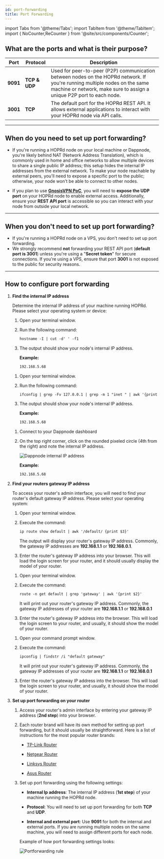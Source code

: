```yaml
---
id: port-forwarding
title: Port Forwarding
---
```


import Tabs from '@theme/Tabs';
import TabItem from '@theme/TabItem';
import { NoCounter,ReCounter } from '@site/src/components/Counter';

<NoCounter>

## What are the ports and what is their purpose?

| Port | Protocol  | Description |
| ---- | --------------- | ---- |
| **9091** | **TCP & UDP** | Used for peer-to-peer (P2P) communication between nodes on the HOPRd network. If you're running multiple nodes on the same machine or network, make sure to assign a unique P2P port to each node. |
| **3001** | **TCP**       | The default port for the HOPRd REST API. It allows external applications to interact with your HOPRd node via API calls.   

---

## When do you need to set up port forwarding?

- If you're running a HOPRd node on your local machine or Dappnode, you're likely behind NAT (Network Address Translation), which is commonly used in home and office networks to allow multiple devices to share a single public IP address; this setup hides the internal IP addresses from the external network. To make your node reachable by external peers, you'll need to expose a specific port to the public; otherwise, your node won't be able to connect to other nodes.

- If you plan to use **[GnosisVPN PoC](https://gnosisvpn.com)**, you will need to **expose the UDP port** on your HOPRd node to enable external access. Additionally, ensure your **REST API port** is accessible so you can interact with your node from outside your local network.

---

## When you don't need to set up port forwarding?

- If you're running a HOPRd node on a VPS, you don't need to set up port forwarding.
- We strongly recommend **not** forwarding your REST API port (**default port is 3001**) unless you're using a "**Secret token**" for secure connections. If you're using a VPS, ensure that port **3001** is not exposed to the public for security reasons.

---

## How to configure port forwarding

</NoCounter>
<ReCounter>

1. **Find the internal IP address**

    Determine the internal IP address of your machine running HOPRd. Please select your operating system or device:

    <Tabs queryString="port_forwarding">
    <TabItem value="linux" label="Linux">

    1. Open your terminal window.

    2. Run the following command:

        ```md
        hostname -I | cut -d' ' -f1
        ```

    3. The output should show your node's internal IP address.

        **Example:**

        ```md
        192.168.5.68
        ``` 
    </TabItem>
    <TabItem value="macos" label="macOS">

    1. Open your terminal window.

    2. Run the following command:

        ```md
        ifconfig | grep -Fv 127.0.0.1 | grep -m 1 "inet " | awk '{print $2}'
        ```

    3. The output should show your node's internal IP address.

        **Example:**

        ```md
        192.168.5.68
        ```
    </TabItem>
    <TabItem value="dappnode" label="Dappnode">

    1. Connect to your Dappnode dashboard

    2. On the top right corner, click on the rounded pixeled circle (4th from the right) and note the internal IP address.

        ![Dappnode internal IP address](/img/node/dappnode-internal-ip.png)

        **Example:**

        ```md
        192.168.5.68
        ```
    </TabItem>
    </Tabs>

2. **Find your routers gateway IP address**

    To access your router's admin interface, you will need to find your router's default gateway IP address. Please select your operating system:

    <Tabs queryString="router_gateway">
    <TabItem value="linux" label="Linux">

    1. Open your terminal window.

    2. Execute the command: 

        ```md
        ip route show default | awk '/default/ {print $3}'
        ```

        The output will display your router's gateway IP address. Commonly, the gateway IP addresses are **192.168.1.1** or **192.168.0.1**.

    3. Enter the router's gateway IP address into your browser. This will load the login screen for your router, and it should usually display the model of your router.

    </TabItem>
    <TabItem value="macos" label="macOS">

    1. Open your terminal window.

    2. Execute the command: 

        ```md
        route -n get default | grep 'gateway' | awk '{print $2}'
        ```

        It will print out your router's gateway IP address. Commonly, the gateway IP addresses of your router are **192.168.1.1** or **192.168.0.1**

    3. Enter the router's gateway IP address into the browser. This will load the login screen to your router, and usually, it should show the model of your router.

    </TabItem>
    <TabItem value="windows" label="Windows">

    1. Open your command prompt window.

    2. Execute the command: 

        ```md
        ipconfig | findstr /i "default gateway"
        ```

        It will print out your router's gateway IP address. Commonly, the gateway IP addresses of your router are **192.168.1.1** or **192.168.0.1**

    3. Enter the router's gateway IP address into the browser. This will load the login screen to your router, and usually, it should show the model of your router.

    </TabItem>
    </Tabs> 

3. **Set up port forwarding on your router**

    1. Access your router's admin interface by entering your gateway IP address (**2nd step**) into your browser.
    
    2. Each router brand will have its own method for setting up port forwarding, but it should usually be straightforward. Here is a list of instructions for the most popular router brands:

        - [TP-Link Router](https://www.tp-link.com/us/support/faq/134/)

        - [Netgear Router](https://kb.netgear.com/24290/How-do-I-add-a-custom-port-forwarding-service-on-my-NETGEAR-router)

        - [Linksys Router](https://www.linksys.com/dk/support-article/?articleNum=138535)

        - [Asus Router](https://www.asus.com/support/FAQ/1037906/)

    3. Set up port forwarding using the following settings:

        - **Internal Ip address**: The internal IP address (**1st step**) of your machine running the HOPRd node.

        - **Protocol**: You will need to set up port forwarding for both **TCP** and **UDP**.

        - **Internal and external port**: Use **9091** for both the internal and external ports. If you are running multiple nodes on the same machine, you will need to assign different ports for each node.

        Example of how port forwarding settings looks:

        ![Portforwarding rule](/img/node/asus-port-forwarding.png)

</ReCounter>